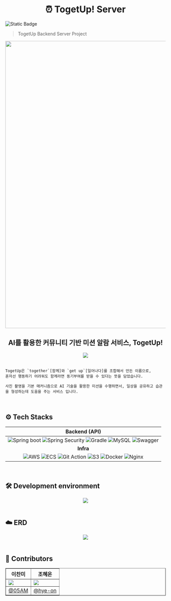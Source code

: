 <h1 align="center">⏰ TogetUp! Server</h1>

![Static Badge](https://img.shields.io/badge/version-1.0.0-blue)

> TogetUp Backend Server Project

<div align=center>
     <img width="900" src="https://github.com/Wake-up-together-TogetUp/togetup-server/assets/68319395/317d0aaa-ceff-4d66-a97c-b4e9b429969e">
</div>

<h2 align=center>AI를 활용한 커뮤니티 기반 미션 알람 서비스, TogetUp!</h2>

<div align=center>
     <img src="https://github.com/05AM/CS-Chanmi/assets/83827023/eef0bb44-fe41-4c9c-8ec7-2be35ae02403">
</div>

<br>

``` text
TogetUp은 `together`[함께]와 `get up`[일어나다]를 조합해서 만든 이름으로,
혼자선 행동하기 어려워도 함께라면 동기부여를 받을 수 있다는 뜻을 담았습니다.

사진 촬영을 기본 매커니즘으로 AI 기술을 활용한 미션을 수행하면서, 일상을 공유하고 습관을 형성하는데 도움을 주는 서비스 입니다.
```

<br>

## ⚙️ Tech Stacks

|                                                                                                                                                                                                                                                               **Backend (API)**                                                                                                                                                                                                                                                                |         
|:----------------------------------------------------------------------------------------------------------------------------------------------------------------------------------------------------------------------------------------------------------------------------------------------------------------------------------------------------------------------------------------------------------------------------------------------------------------------------------------------------------------------------------------------:| 
|![Spring boot](https://img.shields.io/badge/SpringBoot-6DB33F?style=flat-square&logo=SpringBoot&logoColor=white) ![Spring Security](https://img.shields.io/badge/SpringSecurity-6DB33F?style=flat-square&logo=SpringSecurity&logoColor=white) ![Gradle](https://img.shields.io/badge/Gradle-white?style=flat-square&logo=gradle&color=02303A) ![MySQL](https://img.shields.io/badge/MySQL-4479A1?style=flat-square&logo=MySQL&logoColor=white) ![Swagger](https://img.shields.io/badge/Swagger-%2385EA2D?style=flat-square&logo=Swagger&logoColor=white&labelColor=%2385EA2D)
|                                                                                                                                                                                                                                                                   **Infra**                                                                                                                                                                                                                                                                    |
|    ![AWS](https://img.shields.io/badge/AWS-232F3E?style=flat-square&logo=AmazonAWS&logoColor=white) ![ECS](https://img.shields.io/badge/ECS-FF9900?style=flat-square&logo=AmazonECS&logoColor=white) ![Git Action](https://img.shields.io/badge/GitAction-2088FF?style=flat-square&logo=GithubActions&logoColor=white) ![S3](https://img.shields.io/badge/S3-569A31?style=flat-square&logo=AmazonS3&logoColor=white) ![Docker](https://img.shields.io/badge/Docker-%232496ED?style=flat-square&logo=docker&logoColor=white&labelColor=%232496ED) ![Nginx](https://img.shields.io/badge/Nginx-%23009639?style=flat-square&logo=NGINX&logoColor=white&labelColor=%23009639)

<br>

## 🛠️ Development environment

<div align=center>
     <img src="https://github.com/05AM/CS-Chanmi/assets/83827023/23912292-132e-4b34-b84b-9b46af959478">
</div>

<br>

## ☁️ ERD

<div align=center>
     <img src="https://github.com/Wake-up-together-TogetUp/togetup-server/assets/68319395/4b329574-9985-479f-afda-cfe7c5c04ae3">
</div>

<br>

## 👤 Contributors

<table border="1">
     <tr>
          <th>이찬미</th>
          <th>조혜온</th>
     </tr>
     <tr>
          <td><img src="https://github.com/05AM/CS-Chanmi/assets/83827023/9a7aeffa-0784-4551-9eb4-43393e1ae336"></td>
          <td><img src="https://github.com/05AM/CS-Chanmi/assets/83827023/cc7ae096-861b-4ed0-80ce-f9f3229ca305"></td>
     </tr>
     <tr>
          <td><a href="https://github.com/05AM">@05AM</td>
          <td><a href="https://github.com/hye-on">@hye-on</td>
     </tr>
</table>
